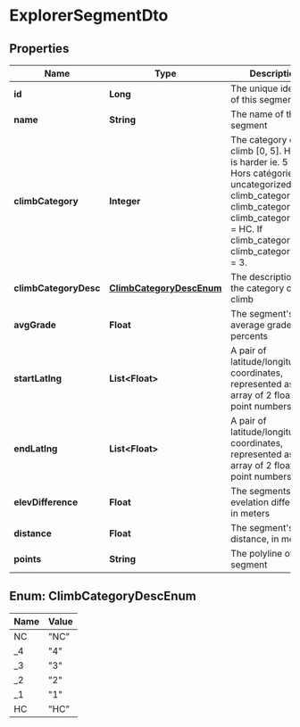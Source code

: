 

# ExplorerSegmentDto


## Properties

Name | Type | Description | Notes
------------ | ------------- | ------------- | -------------
**id** | **Long** | The unique identifier of this segment |  [optional]
**name** | **String** | The name of this segment |  [optional]
**climbCategory** | **Integer** | The category of the climb [0, 5]. Higher is harder ie. 5 is Hors catégorie, 0 is uncategorized in climb_category. If climb_category &#x3D; 5, climb_category_desc &#x3D; HC. If climb_category &#x3D; 2, climb_category_desc &#x3D; 3. |  [optional]
**climbCategoryDesc** | [**ClimbCategoryDescEnum**](#ClimbCategoryDescEnum) | The description for the category of the climb |  [optional]
**avgGrade** | **Float** | The segment&#39;s average grade, in percents |  [optional]
**startLatlng** | **List&lt;Float&gt;** | A pair of latitude/longitude coordinates, represented as an array of 2 floating point numbers. |  [optional]
**endLatlng** | **List&lt;Float&gt;** | A pair of latitude/longitude coordinates, represented as an array of 2 floating point numbers. |  [optional]
**elevDifference** | **Float** | The segments&#39;s evelation difference, in meters |  [optional]
**distance** | **Float** | The segment&#39;s distance, in meters |  [optional]
**points** | **String** | The polyline of the segment |  [optional]



## Enum: ClimbCategoryDescEnum

Name | Value
---- | -----
NC | &quot;NC&quot;
_4 | &quot;4&quot;
_3 | &quot;3&quot;
_2 | &quot;2&quot;
_1 | &quot;1&quot;
HC | &quot;HC&quot;



